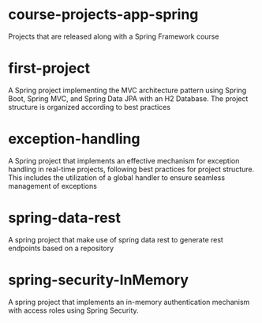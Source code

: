 # course-projects-app-spring
Projects that are released along with a Spring Framework course

# first-project
A Spring project implementing the MVC architecture pattern using Spring Boot, Spring MVC, and Spring Data JPA with an H2 Database. The project structure is organized according to best practices 

# exception-handling
A Spring project that implements an effective mechanism for exception handling in real-time projects, following best practices for project structure. This includes the utilization of a global handler to ensure seamless management of exceptions

# spring-data-rest
A spring project that make use of spring data rest to generate rest endpoints based on a repository

# spring-security-InMemory
A spring project that implements an in-memory authentication mechanism with access roles using Spring Security.
